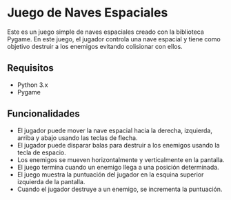 # Juego de Naves Espaciales

Este es un juego simple de naves espaciales creado con la biblioteca Pygame. En este juego, el jugador controla una nave espacial y tiene como objetivo destruir a los enemigos evitando colisionar con ellos.

## Requisitos

- Python 3.x
- Pygame

## Funcionalidades

- El jugador puede mover la nave espacial hacia la derecha, izquierda, arriba y abajo usando las teclas de flecha.
- El jugador puede disparar balas para destruir a los enemigos usando la tecla de espacio.
- Los enemigos se mueven horizontalmente y verticalmente en la pantalla.
- El juego termina cuando un enemigo llega a una posición determinada.
- El juego muestra la puntuación del jugador en la esquina superior izquierda de la pantalla.
- Cuando el jugador destruye a un enemigo, se incrementa la puntuación.
